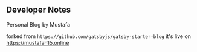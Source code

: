 ## Developer Notes

Personal Blog by Mustafa 

forked from `https://github.com/gatsbyjs/gatsby-starter-blog`
it's live on https://mustafah15.online

